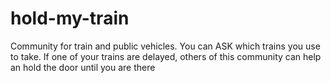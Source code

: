 # hold-my-train
Community for train and public vehicles. You can ASK which trains you use to take. If one of your trains are delayed, others of this community can help an hold the door until you are there
